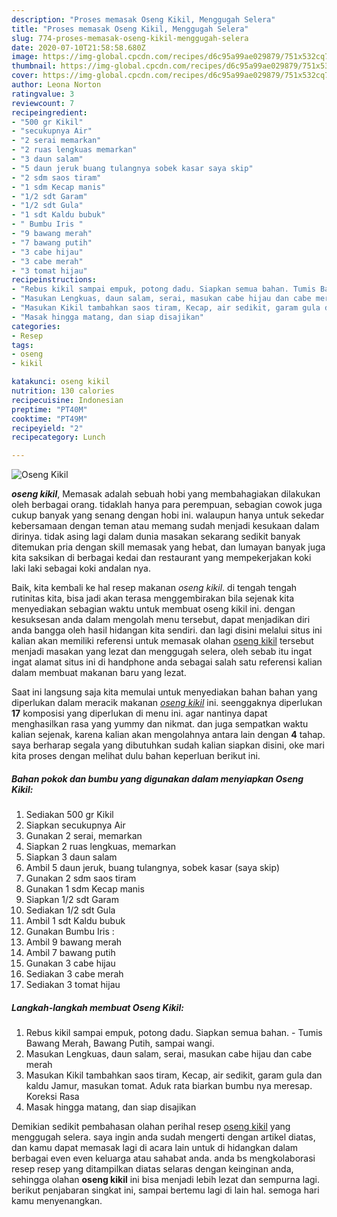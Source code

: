```yaml
---
description: "Proses memasak Oseng Kikil, Menggugah Selera"
title: "Proses memasak Oseng Kikil, Menggugah Selera"
slug: 774-proses-memasak-oseng-kikil-menggugah-selera
date: 2020-07-10T21:58:58.680Z
image: https://img-global.cpcdn.com/recipes/d6c95a99ae029879/751x532cq70/oseng-kikil-foto-resep-utama.jpg
thumbnail: https://img-global.cpcdn.com/recipes/d6c95a99ae029879/751x532cq70/oseng-kikil-foto-resep-utama.jpg
cover: https://img-global.cpcdn.com/recipes/d6c95a99ae029879/751x532cq70/oseng-kikil-foto-resep-utama.jpg
author: Leona Norton
ratingvalue: 3
reviewcount: 7
recipeingredient:
- "500 gr Kikil"
- "secukupnya Air"
- "2 serai memarkan"
- "2 ruas lengkuas memarkan"
- "3 daun salam"
- "5 daun jeruk buang tulangnya sobek kasar saya skip"
- "2 sdm saos tiram"
- "1 sdm Kecap manis"
- "1/2 sdt Garam"
- "1/2 sdt Gula"
- "1 sdt Kaldu bubuk"
- " Bumbu Iris "
- "9 bawang merah"
- "7 bawang putih"
- "3 cabe hijau"
- "3 cabe merah"
- "3 tomat hijau"
recipeinstructions:
- "Rebus kikil sampai empuk, potong dadu. Siapkan semua bahan. Tumis Bawang Merah, Bawang Putih, sampai wangi."
- "Masukan Lengkuas, daun salam, serai, masukan cabe hijau dan cabe merah"
- "Masukan Kikil tambahkan saos tiram, Kecap, air sedikit, garam gula dan kaldu Jamur, masukan tomat. Aduk rata biarkan bumbu nya meresap. Koreksi Rasa"
- "Masak hingga matang, dan siap disajikan"
categories:
- Resep
tags:
- oseng
- kikil

katakunci: oseng kikil 
nutrition: 130 calories
recipecuisine: Indonesian
preptime: "PT40M"
cooktime: "PT49M"
recipeyield: "2"
recipecategory: Lunch

---
```



![Oseng Kikil](https://img-global.cpcdn.com/recipes/d6c95a99ae029879/751x532cq70/oseng-kikil-foto-resep-utama.jpg)

<b><i>oseng kikil</i></b>, Memasak adalah sebuah hobi yang membahagiakan dilakukan oleh berbagai orang. tidaklah hanya para perempuan, sebagian cowok juga cukup banyak yang senang dengan hobi ini. walaupun hanya untuk sekedar kebersamaan dengan teman atau memang sudah menjadi kesukaan dalam dirinya. tidak asing lagi dalam dunia masakan sekarang sedikit banyak ditemukan pria dengan skill memasak yang hebat, dan lumayan banyak juga kita saksikan di berbagai kedai dan restaurant yang mempekerjakan koki laki laki sebagai koki andalan nya.

Baik, kita kembali ke hal resep makanan <i>oseng kikil</i>. di tengah tengah rutinitas kita, bisa jadi akan terasa menggembirakan bila sejenak kita menyediakan sebagian waktu untuk membuat oseng kikil ini. dengan kesuksesan anda dalam mengolah menu tersebut, dapat menjadikan diri anda bangga oleh hasil hidangan kita sendiri. dan lagi disini melalui situs ini kalian akan memiliki referensi untuk memasak olahan <u>oseng kikil</u> tersebut menjadi masakan yang lezat dan menggugah selera, oleh sebab itu ingat ingat alamat situs ini di handphone anda sebagai salah satu referensi kalian dalam membuat makanan baru yang lezat.




Saat ini langsung saja kita memulai untuk menyediakan bahan bahan yang diperlukan dalam meracik makanan <u><i>oseng kikil</i></u> ini. seenggaknya diperlukan <b>17</b> komposisi yang diperlukan di menu ini. agar nantinya dapat menghasilkan rasa yang yummy dan nikmat. dan juga sempatkan waktu kalian sejenak, karena kalian akan mengolahnya antara lain dengan <b>4</b> tahap. saya berharap segala yang dibutuhkan sudah kalian siapkan disini, oke mari kita proses dengan melihat dulu bahan keperluan berikut ini.

<!--inarticleads1-->

##### Bahan pokok dan bumbu yang digunakan dalam menyiapkan Oseng Kikil:

1. Sediakan 500 gr Kikil
1. Siapkan secukupnya Air
1. Gunakan 2 serai, memarkan
1. Siapkan 2 ruas lengkuas, memarkan
1. Siapkan 3 daun salam
1. Ambil 5 daun jeruk, buang tulangnya, sobek kasar (saya skip)
1. Gunakan 2 sdm saos tiram
1. Gunakan 1 sdm Kecap manis
1. Siapkan 1/2 sdt Garam
1. Sediakan 1/2 sdt Gula
1. Ambil 1 sdt Kaldu bubuk
1. Gunakan  Bumbu Iris :
1. Ambil 9 bawang merah
1. Ambil 7 bawang putih
1. Gunakan 3 cabe hijau
1. Sediakan 3 cabe merah
1. Sediakan 3 tomat hijau




<!--inarticleads2-->

##### Langkah-langkah membuat Oseng Kikil:

1. Rebus kikil sampai empuk, potong dadu. Siapkan semua bahan. - Tumis Bawang Merah, Bawang Putih, sampai wangi.
1. Masukan Lengkuas, daun salam, serai, masukan cabe hijau dan cabe merah
1. Masukan Kikil tambahkan saos tiram, Kecap, air sedikit, garam gula dan kaldu Jamur, masukan tomat. Aduk rata biarkan bumbu nya meresap. Koreksi Rasa
1. Masak hingga matang, dan siap disajikan




Demikian sedikit pembahasan olahan perihal resep <u>oseng kikil</u> yang menggugah selera. saya ingin anda sudah mengerti dengan artikel diatas, dan kamu dapat memasak lagi di acara lain untuk di hidangkan dalam berbagai even even keluarga atau sahabat anda. anda bs mengkolaborasi resep resep yang ditampilkan diatas selaras dengan keinginan anda, sehingga olahan <b>oseng kikil</b> ini bisa menjadi lebih lezat dan sempurna lagi. berikut penjabaran singkat ini, sampai bertemu lagi di lain hal. semoga hari kamu menyenangkan.
